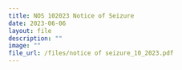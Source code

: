 ```yaml
---
title: NOS 102023 Notice of Seizure
date: 2023-06-06
layout: file
description: ""
image: ""
file_url: /files/notice of seizure_10_2023.pdf
---
```

